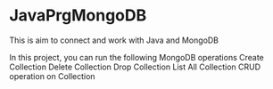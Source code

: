 # JavaPrgMongoDB
This is aim to connect and work with Java and MongoDB

In this project, you can run the following MongoDB operations
Create Collection
Delete Collection
Drop Collection
List All Collection
CRUD operation on Collection
